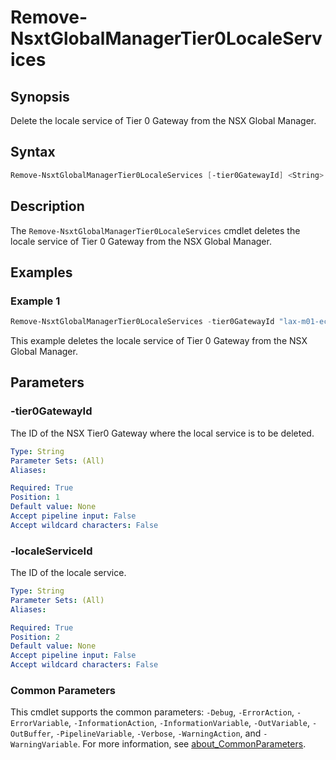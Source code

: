 # Remove-NsxtGlobalManagerTier0LocaleServices

## Synopsis

Delete the locale service of Tier 0 Gateway from the NSX Global Manager.

## Syntax

```powershell
Remove-NsxtGlobalManagerTier0LocaleServices [-tier0GatewayId] <String> [-localeServiceId] <String> [<CommonParameters>]
```

## Description

The `Remove-NsxtGlobalManagerTier0LocaleServices` cmdlet deletes the locale service of Tier 0 Gateway from the NSX Global Manager.

## Examples

### Example 1

```powershell
Remove-NsxtGlobalManagerTier0LocaleServices -tier0GatewayId "lax-m01-ec01-t0-gw01" -localeServiceId "lax-m01"
```

This example deletes the locale service of Tier 0 Gateway from the NSX Global Manager.

## Parameters

### -tier0GatewayId

The ID of the NSX Tier0 Gateway where the local service is to be deleted.

```yaml
Type: String
Parameter Sets: (All)
Aliases:

Required: True
Position: 1
Default value: None
Accept pipeline input: False
Accept wildcard characters: False
```

### -localeServiceId

The ID of the locale service.

```yaml
Type: String
Parameter Sets: (All)
Aliases:

Required: True
Position: 2
Default value: None
Accept pipeline input: False
Accept wildcard characters: False
```

### Common Parameters

This cmdlet supports the common parameters: `-Debug`, `-ErrorAction`, `-ErrorVariable`, `-InformationAction`, `-InformationVariable`, `-OutVariable`, `-OutBuffer`, `-PipelineVariable`, `-Verbose`, `-WarningAction`, and `-WarningVariable`. For more information, see [about_CommonParameters](http://go.microsoft.com/fwlink/?LinkID=113216).
